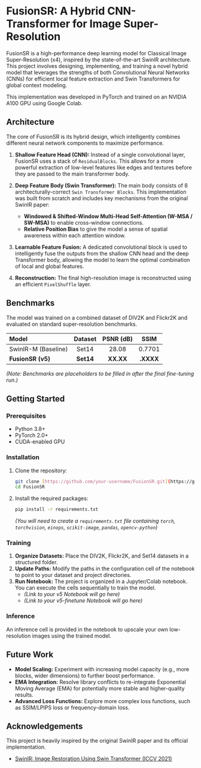 ﻿# FusionSR: A Hybrid CNN-Transformer for Image Super-Resolution

FusionSR is a high-performance deep learning model for Classical Image Super-Resolution (x4), inspired by the state-of-the-art SwinIR architecture. This project involves designing, implementing, and training a novel hybrid model that leverages the strengths of both Convolutional Neural Networks (CNNs) for efficient local feature extraction and Swin Transformers for global context modeling.

This implementation was developed in PyTorch and trained on an NVIDIA A100 GPU using Google Colab.

##  Architecture

The core of FusionSR is its hybrid design, which intelligently combines different neural network components to maximize performance.

1.  **Shallow Feature Head (CNN):** Instead of a single convolutional layer, FusionSR uses a stack of `ResidualBlocks`. This allows for a more powerful extraction of low-level features like edges and textures before they are passed to the main transformer body.

2.  **Deep Feature Body (Swin Transformer):** The main body consists of 8 architecturally-correct `Swin Transformer Blocks`. This implementation was built from scratch and includes key mechanisms from the original SwinIR paper:
    * **Windowed & Shifted-Window Multi-Head Self-Attention (W-MSA / SW-MSA)** to enable cross-window connections.
    * **Relative Position Bias** to give the model a sense of spatial awareness within each attention window.

3.  **Learnable Feature Fusion:** A dedicated convolutional block is used to intelligently fuse the outputs from the shallow CNN head and the deep Transformer body, allowing the model to learn the optimal combination of local and global features.

4.  **Reconstruction:** The final high-resolution image is reconstructed using an efficient `PixelShuffle` layer.

## Benchmarks

The model was trained on a combined dataset of DIV2K and Flickr2K and evaluated on standard super-resolution benchmarks.

| Model | Dataset | PSNR (dB) | SSIM |
| :--- | :---: | :---: | :---: |
| SwinIR-M (Baseline) | Set14 | 28.08 | 0.7701 |
| **FusionSR (v5)** | **Set14** | **XX.XX** | **.XXXX** |

*(Note: Benchmarks are placeholders to be filled in after the final fine-tuning run.)*

## Getting Started

### Prerequisites

* Python 3.8+
* PyTorch 2.0+
* CUDA-enabled GPU

### Installation

1.  Clone the repository:
    ```bash
    git clone [https://github.com/your-username/FusionSR.git](https://github.com/your-username/FusionSR.git)
    cd FusionSR
    ```

2.  Install the required packages:
    ```bash
    pip install -r requirements.txt
    ```
    *(You will need to create a `requirements.txt` file containing `torch`, `torchvision`, `einops`, `scikit-image`, `pandas`, `opencv-python`)*

### Training

1.  **Organize Datasets:** Place the DIV2K, Flickr2K, and Set14 datasets in a structured folder.
2.  **Update Paths:** Modify the paths in the configuration cell of the notebook to point to your dataset and project directories.
3.  **Run Notebook:** The project is organized in a Jupyter/Colab notebook. You can execute the cells sequentially to train the model.
    * *(Link to your v5 Notebook will go here)*
    * *(Link to your v5-finetune Notebook will go here)*

### Inference

An inference cell is provided in the notebook to upscale your own low-resolution images using the trained model.

## Future Work

* **Model Scaling:** Experiment with increasing model capacity (e.g., more blocks, wider dimensions) to further boost performance.
* **EMA Integration:** Resolve library conflicts to re-integrate Exponential Moving Average (EMA) for potentially more stable and higher-quality results.
* **Advanced Loss Functions:** Explore more complex loss functions, such as SSIM/LPIPS loss or frequency-domain loss.

## Acknowledgements

This project is heavily inspired by the original SwinIR paper and its official implementation.
* [SwinIR: Image Restoration Using Swin Transformer (ICCV 2021)](https://arxiv.org/abs/2108.10257)

